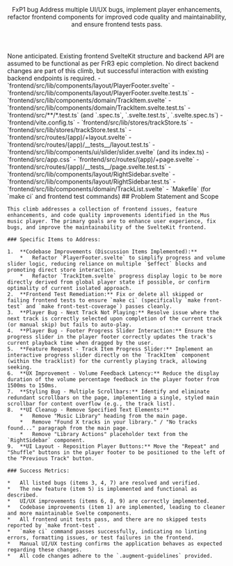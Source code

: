 <Climb>
  <header>
    <id>FxP1</id>
    <type>bug</type>
    <description>Address multiple UI/UX bugs, implement player enhancements, refactor frontend components for improved code quality and maintainability, and ensure frontend tests pass.</description>
  </header>
  <newDependencies>None anticipated.</newDependencies>
  <prerequisitChanges>Existing frontend SvelteKit structure and backend API are assumed to be functional as per FrR3 epic completion. No direct backend changes are part of this climb, but successful interaction with existing backend endpoints is required.</prerequisitChanges>
  <relevantFiles>
    - `frontend/src/lib/components/layout/PlayerFooter.svelte`
    - `frontend/src/lib/components/layout/PlayerFooter.svelte.test.ts`
    - `frontend/src/lib/components/domain/TrackItem.svelte`
    - `frontend/src/lib/components/domain/TrackItem.svelte.test.ts`
    - `frontend/src/**/*.test.ts` (and `.spec.ts`, `.svelte.test.ts`, `.svelte.spec.ts`)
    - `frontend/vite.config.ts`
    - `frontend/src/lib/stores/trackStore.ts`
    - `frontend/src/lib/stores/trackStore.test.ts`
    - `frontend/src/routes/(app)/+layout.svelte`
    - `frontend/src/routes/(app)/__tests__/layout.test.ts`
    - `frontend/src/lib/components/ui/slider/slider.svelte` (and its index.ts)
    - `frontend/src/app.css`
    - `frontend/src/routes/(app)/+page.svelte`
    - `frontend/src/routes/(app)/__tests__/page.svelte.test.ts`
    - `frontend/src/lib/components/layout/RightSidebar.svelte`
    - `frontend/src/lib/components/layout/RightSidebar.test.ts`
    - `frontend/src/lib/components/domain/TrackList.svelte`
    - `Makefile` (for `make ci` and frontend test commands)
  </relevantFiles>
  <everythingElse>
    ## Problem Statement and Scope

    This climb addresses a collection of frontend issues, feature enhancements, and code quality improvements identified in the Mus music player. The primary goals are to enhance user experience, fix bugs, and improve the maintainability of the SvelteKit frontend.

    ### Specific Items to Address:

    1.  **Codebase Improvements (Discussion Items Implemented):**
        *   Refactor `PlayerFooter.svelte` to simplify progress and volume slider logic, reducing reliance on multiple `$effect` blocks and promoting direct store interaction.
        *   Refactor `TrackItem.svelte` progress display logic to be more directly derived from global player state if possible, or confirm optimality of current isolated approach.
    2.  **Frontend Test Remediation:** Fix or delete all skipped or failing frontend tests to ensure `make ci` (specifically `make front-test` and `make front-test-coverage`) passes cleanly.
    3.  **Player Bug - Next Track Not Playing:** Resolve issue where the next track is correctly selected upon completion of the current track (or manual skip) but fails to auto-play.
    4.  **Player Bug - Footer Progress Slider Interaction:** Ensure the progress slider in the player footer correctly updates the track's current playback time when dragged by the user.
    5.  **Feature Request - Track Item Progress Slider:** Implement an interactive progress slider directly on the `TrackItem` component (within the tracklist) for the currently playing track, allowing seeking.
    6.  **UX Improvement - Volume Feedback Latency:** Reduce the display duration of the volume percentage feedback in the player footer from 1500ms to 150ms.
    7.  **Styling Bug - Multiple Scrollbars:** Identify and eliminate redundant scrollbars on the page, implementing a single, styled main scrollbar for content overflow (e.g., the track list).
    8.  **UI Cleanup - Remove Specified Text Elements:**
        *   Remove "Music Library" heading from the main page.
        *   Remove "Found X tracks in your library." / "No tracks found..." paragraph from the main page.
        *   Remove "Library Actions" placeholder text from the `RightSidebar` component.
    9.  **UI Layout - Reposition Player Buttons:** Move the "Repeat" and "Shuffle" buttons in the player footer to be positioned to the left of the "Previous Track" button.

    ### Success Metrics:

    *   All listed bugs (items 3, 4, 7) are resolved and verified.
    *   The new feature (item 5) is implemented and functional as described.
    *   UI/UX improvements (items 6, 8, 9) are correctly implemented.
    *   Codebase improvements (item 1) are implemented, leading to cleaner and more maintainable Svelte components.
    *   All frontend unit tests pass, and there are no skipped tests reported by `make front-test`.
    *   `make ci` command passes successfully, indicating no linting errors, formatting issues, or test failures in the frontend.
    *   Manual UI/UX testing confirms the application behaves as expected regarding these changes.
    *   All code changes adhere to the `.augment-guidelines` provided.
  </everythingElse>
</Climb>